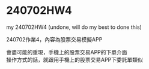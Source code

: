 # 240702HW4
my 240702HW4 (undone, will do my best to done this)

240702作業4，內容為股票交易模擬APP<br>

會盡可能的重現，手機上的股票交易APP的下單介面<br>
操作方式的話，就跟用手機上的股票交易APP下委託單類似<br>
